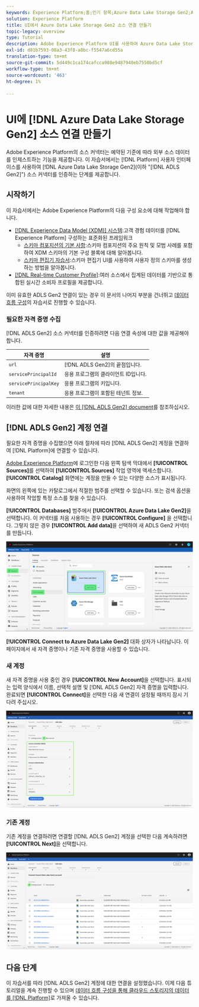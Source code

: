 ```yaml
---
keywords: Experience Platform;홈;인기 항목;Azure Data Lake Storage Gen2;ADLS Gen2;adls 커넥터
solution: Experience Platform
title: UI에서 Azure Data Lake Storage Gen2 소스 연결 만들기
topic-legacy: overview
type: Tutorial
description: Adobe Experience Platform UI를 사용하여 Azure Data Lake Storage Gen2 소스 연결을 만드는 방법에 대해 알아봅니다.
exl-id: d81b7593-08a3-43f8-a8bc-f5547a6cd55a
translation-type: tm+mt
source-git-commit: 5d449c1ca174cafcca988e9487940eb7550bd5cf
workflow-type: tm+mt
source-wordcount: '463'
ht-degree: 1%

---
```


# UI에 [!DNL Azure Data Lake Storage Gen2] 소스 연결 만들기

Adobe Experience Platform의 소스 커넥터는 예약된 기준에 따라 외부 소스 데이터를 인제스트하는 기능을 제공합니다. 이 자습서에서는 [!DNL Platform] 사용자 인터페이스를 사용하여 [!DNL Azure Data Lake Storage Gen2](이하 &quot;[!DNL ADLS Gen2]&quot;) 소스 커넥터를 인증하는 단계를 제공합니다.

## 시작하기

이 자습서에서는 Adobe Experience Platform의 다음 구성 요소에 대해 작업해야 합니다.

- [[!DNL Experience Data Model (XDM)] 시스템](../../../../../xdm/home.md):고객 경험 데이터를  [!DNL Experience Platform] 구성하는 표준화된 프레임워크
   - [스키마 컴포지션의 기본 사항](../../../../../xdm/schema/composition.md):스키마 컴포지션의 주요 원칙 및 모범 사례를 포함하여 XDM 스키마의 기본 구성 블록에 대해 알아봅니다.
   - [스키마 편집기 자습서](../../../../../xdm/tutorials/create-schema-ui.md):스키마 편집기 UI를 사용하여 사용자 정의 스키마를 생성하는 방법을 알아봅니다.
- [[!DNL Real-time Customer Profile]](../../../../../profile/home.md):여러 소스에서 집계된 데이터를 기반으로 통합된 실시간 소비자 프로필을 제공합니다.

이미 유효한 ADLS Gen2 연결이 있는 경우 이 문서의 나머지 부분을 건너뛰고 [데이터 흐름 구성](../../dataflow/batch/cloud-storage.md)의 자습서로 진행할 수 있습니다.

### 필요한 자격 증명 수집

[!DNL ADLS Gen2] 소스 커넥터를 인증하려면 다음 연결 속성에 대한 값을 제공해야 합니다.

| 자격 증명 | 설명 |
| ---------- | ----------- |
| `url` | [!DNL ADLS Gen2]의 끝점입니다. |
| `servicePrincipalId` | 응용 프로그램의 클라이언트 ID입니다. |
| `servicePrincipalKey` | 응용 프로그램의 키입니다. |
| `tenant` | 응용 프로그램이 포함된 테넌트 정보. |

이러한 값에 대한 자세한 내용은 [이 [!DNL ADLS Gen2] document](https://docs.microsoft.com/en-us/azure/data-factory/connector-azure-data-lake-storage)를 참조하십시오.

## [!DNL ADLS Gen2] 계정 연결

필요한 자격 증명을 수집했으면 아래 절차에 따라 [!DNL ADLS Gen2] 계정을 연결하여 [!DNL Platform]에 연결할 수 있습니다.

[Adobe Experience Platform](https://platform.adobe.com)에 로그인한 다음 왼쪽 탐색 막대에서 **[!UICONTROL Sources]**&#x200B;를 선택하여 **[!UICONTROL Sources]** 작업 영역에 액세스합니다. **[!UICONTROL Catalog]** 화면에는 계정을 만들 수 있는 다양한 소스가 표시됩니다.

화면의 왼쪽에 있는 카탈로그에서 적절한 범주를 선택할 수 있습니다. 또는 검색 옵션을 사용하여 작업할 특정 소스를 찾을 수 있습니다.

**[!UICONTROL Databases]** 범주에서 **[!UICONTROL Azure Data Lake Gen2]**&#x200B;을 선택합니다. 이 커넥터를 처음 사용하는 경우 **[!UICONTROL Configure]** 을 선택합니다. 그렇지 않은 경우 **[!UICONTROL Add data]**&#x200B;을 선택하여 새 ADLS Gen2 커넥터를 만듭니다.

![](../../../../images/tutorials/create/adls-gen2/catalog.png)

**[!UICONTROL Connect to Azure Data Lake Gen2]** 대화 상자가 나타납니다. 이 페이지에서 새 자격 증명이나 기존 자격 증명을 사용할 수 있습니다.

### 새 계정

새 자격 증명을 사용 중인 경우 **[!UICONTROL New Account]**&#x200B;을 선택합니다. 표시되는 입력 양식에서 이름, 선택적 설명 및 [!DNL ADLS Gen2] 자격 증명을 입력합니다. 완료되면 **[!UICONTROL Connect]**&#x200B;을 선택한 다음 새 연결이 설정될 때까지 잠시 기다려 주십시오.

![](../../../../images/tutorials/create/adls-gen2/connect.png)

### 기존 계정

기존 계정을 연결하려면 연결할 [!DNL ADLS Gen2] 계정을 선택한 다음 계속하려면 **[!UICONTROL Next]**&#x200B;을 선택합니다.

![](../../../../images/tutorials/create/adls-gen2/existing.png)

## 다음 단계

이 자습서를 따라 [!DNL ADLS Gen2] 계정에 대한 연결을 설정했습니다. 이제 다음 튜토리얼을 계속 진행할 수 있으며 [데이터 흐름 구성을 통해 클라우드 스토리지의 데이터를 [!DNL Platform]](../../dataflow/batch/cloud-storage.md)로 가져올 수 있습니다.
